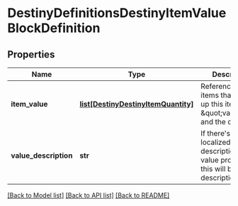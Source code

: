 # DestinyDefinitionsDestinyItemValueBlockDefinition

## Properties
Name | Type | Description | Notes
------------ | ------------- | ------------- | -------------
**item_value** | [**list[DestinyDestinyItemQuantity]**](DestinyDestinyItemQuantity.md) | References to the items that make up this item&#39;s \&quot;value\&quot;, and the quantity. | [optional] 
**value_description** | **str** | If there&#39;s a localized text description of the value provided, this will be said description. | [optional] 

[[Back to Model list]](../README.md#documentation-for-models) [[Back to API list]](../README.md#documentation-for-api-endpoints) [[Back to README]](../README.md)



